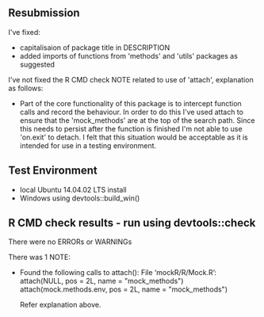 ## Resubmission
I've fixed:
* capitalisaion of package title in DESCRIPTION
* added imports of functions from 'methods' and 'utils' packages as suggested

I've not fixed the R CMD check NOTE related to use of 'attach', explanation as follows:
 * Part of the core functionality of this package is to intercept function
  calls and record the behaviour. In order to do this I've used attach to ensure that 
  the 'mock_methods' are at the top of the search path. Since this needs to persist after
  the function is finished I'm not able to use 'on.exit' to detach. 
  I felt that this situation would be acceptable as it is intended for use in a testing 
  environment.
  

## Test Environment
* local Ubuntu 14.04.02 LTS install
* Windows using devtools::build_win()

## R CMD check results - run using devtools::check
There were no ERRORs or WARNINGs

There was 1 NOTE: 

* Found the following calls to attach():
File ‘mockR/R/Mock.R’:
  attach(NULL, pos = 2L, name = "mock_methods")
  attach(mock.methods.env, pos = 2L, name = "mock_methods")
  
  Refer explanation above.

  